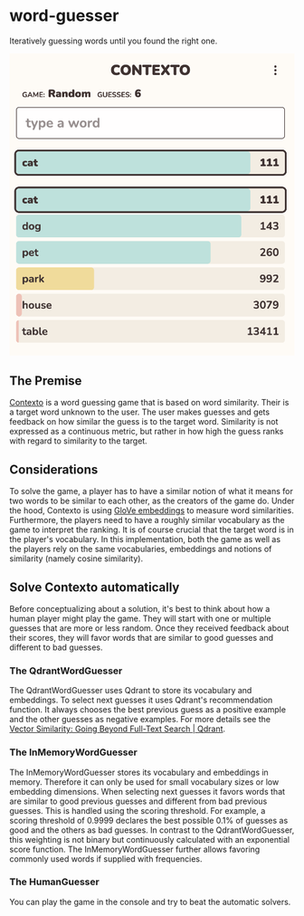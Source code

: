 # word-guesser

Iteratively guessing words until you found the right one.


![A screenshot from Contexto](contexto.png "A screenshot from Contexto")

## The Premise
[Contexto](https://contexto.me/en/) is a word guessing game that is based on word similarity. Their is a target word unknown to the user. The user makes guesses and gets feedback on how similar the guess is to the target word. Similarity is not expressed as a continuous metric, but rather in how high the guess ranks with regard to similarity to the target. 

## Considerations
To solve the game, a player has to have a similar notion of what it means for two words to be similar to each other, as the creators of the game do.
Under the hood, Contexto is using [GloVe embeddings](https://nlp.stanford.edu/projects/glove/) to measure word similarities.
Furthermore, the players need to have a roughly similar vocabulary as the game to interpret the ranking. It is of course crucial that the target word is in the player's vocabulary.
In this implementation, both the game as well as the players rely on the same vocabularies, embeddings and notions of similarity (namely cosine similarity).

## Solve Contexto automatically
Before conceptualizing about a solution, it's best to think about how a human player might play the game. They will start with one or multiple guesses that are more or less random. Once they received feedback about their scores, they will favor words that are similar to good guesses and different to bad guesses.

### The QdrantWordGuesser
The QdrantWordGuesser uses Qdrant to store its vocabulary and embeddings. To select next guesses it uses Qdrant's recommendation function. It always chooses the best previous guess as a positive example and the other guesses as negative examples.
For more details see the [Vector Similarity: Going Beyond Full-Text Search | Qdrant](https://qdrant.tech/articles/vector-similarity-beyond-search/).

### The InMemoryWordGuesser
The InMemoryWordGuesser stores its vocabulary and embeddings in memory. Therefore it can only be used for small vocabulary sizes or low embedding dimensions.
When selecting next guesses it favors words that are similar to good previous guesses and different from bad previous guesses. This is handled using the scoring threshold. For example, a scoring threshold of 0.9999 declares the best possible 0.1% of guesses as good and the others as bad guesses. In contrast to the QdrantWordGuesser, this weighting is not binary but continuously calculated with an exponential score function. The InMemoryWordGuesser further allows favoring commonly used words if supplied with frequencies.

### The HumanGuesser
You can play the game in the console and try to beat the automatic solvers.